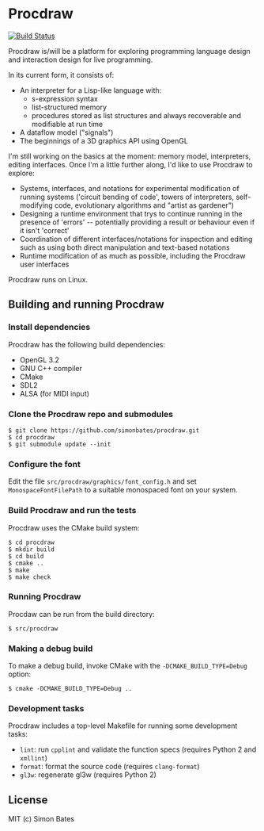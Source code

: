 Procdraw
========

[![Build Status](https://travis-ci.org/simonbates/procdraw.svg?branch=master)](https://travis-ci.org/simonbates/procdraw)

Procdraw is/will be a platform for exploring programming language
design and interaction design for live programming.

In its current form, it consists of:

* An interpreter for a Lisp-like language with:
    * s-expression syntax
    * list-structured memory
    * procedures stored as list structures and always recoverable and
      modifiable at run time
* A dataflow model ("signals")
* The beginnings of a 3D graphics API using OpenGL

I'm still working on the basics at the moment: memory model,
interpreters, editing interfaces. Once I'm a little further along, I'd
like to use Procdraw to explore:

* Systems, interfaces, and notations for experimental modification of
  running systems ('circuit bending of code', towers of interpreters,
  self-modifying code, evolutionary algorithms and "artist as
  gardener")
* Designing a runtime environment that trys to continue running in the
  presence of 'errors' -- potentially providing a result or behaviour
  even if it isn't 'correct'
* Coordination of different interfaces/notations for inspection and
  editing such as using both direct manipulation and text-based
  notations
* Runtime modification of as much as possible, including the Procdraw
  user interfaces

Procdraw runs on Linux.

Building and running Procdraw
-----------------------------

### Install dependencies

Procdraw has the following build dependencies:

* OpenGL 3.2
* GNU C++ compiler
* CMake
* SDL2
* ALSA (for MIDI input)

### Clone the Procdraw repo and submodules

```
$ git clone https://github.com/simonbates/procdraw.git
$ cd procdraw
$ git submodule update --init
```
### Configure the font

Edit the file `src/procdraw/graphics/font_config.h` and set
`MonospaceFontFilePath` to a suitable monospaced font on your system.

### Build Procdraw and run the tests

Procdraw uses the CMake build system:

```
$ cd procdraw
$ mkdir build
$ cd build
$ cmake ..
$ make
$ make check
```

### Running Procdraw

Procdaw can be run from the build directory:

```
$ src/procdraw
```

### Making a debug build

To make a debug build, invoke CMake with the `-DCMAKE_BUILD_TYPE=Debug` option:

```
$ cmake -DCMAKE_BUILD_TYPE=Debug ..
```

### Development tasks

Procdraw includes a top-level Makefile for running some development tasks:

* `lint`: run `cpplint` and validate the function specs (requires Python 2 and `xmllint`)
* `format`: format the source code (requires `clang-format`)
* `gl3w`: regenerate gl3w (requires Python 2)

License
-------

MIT (c) Simon Bates
